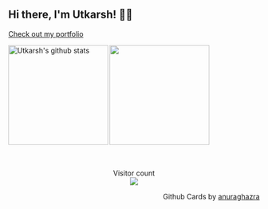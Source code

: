<p align="left">

## Hi there, I'm Utkarsh! 👋🏻 
<a target="_blank" href="http://utkarsh914.github.io/"> Check out my portfolio</a>
<!--
I'm Full Stack Developer with a serious passion for UI effects, animations and creating intuitive, dynamic user experiences with highly scalable backend. <br>
<br>
🌱 I’m currently learning React.js <br>
💻<a target="_blank" href="http://utkarsh914.github.io/"> Check out my portfolio</a>
  <p>
<br>
-->
<img align="left" height="200px" src="https://github-readme-stats.vercel.app/api?username=utkarsh914&show_icons=true&count_private=true&title_color=e6005c" alt="Utkarsh's github stats" />
<img align="centre" height="200px" src="https://github-readme-stats.vercel.app/api/top-langs/?username=utkarsh914&title_color=e6005c" />
<br> 
<br>
<br>

<p align="center"> 
  Visitor count<br>
  <img src="https://profile-counter.glitch.me/utkarsh914/count.svg" />
</p>

<p align="right">
Github Cards by <a href="https://github.com/anuraghazra">anuraghazra</a>
</p>
